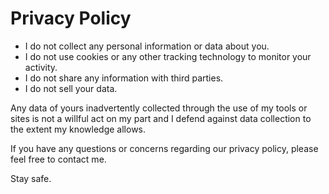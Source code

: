 # Privacy Policy

* I do not collect any personal information or data about you.
* I do not use cookies or any other tracking technology to monitor your activity.
* I do not share any information with third parties.
* I do not sell your data.

Any data of yours inadvertently collected through the use of my tools or sites is not a willful act on my part and I defend against data collection to the extent my knowledge allows.

If you have any questions or concerns regarding our privacy policy, please feel free to contact me.

Stay safe.
